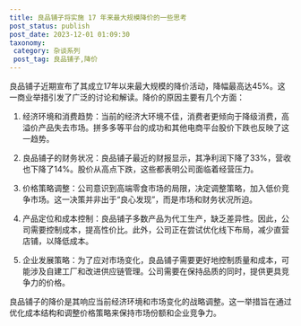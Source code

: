 ```yaml
---
title: 良品铺子将实施 17 年来最大规模降价的一些思考
post_status: publish
post_date: 2023-12-01 01:09:30
taxonomy:
 category: 杂谈系列
 post_tag: 良品铺子,降价
---
```

 良品铺子近期宣布了其成立17年以来最大规模的降价活动，降幅最高达45%。这一商业举措引发了广泛的讨论和解读。降价的原因主要有几个方面：

1. 经济环境和消费趋势：当前的经济大环境不佳，消费者更倾向于降级消费，高溢价产品失去市场。拼多多等平台的成功和其他电商平台股价下跌也反映了这一趋势。

2. 良品铺子的财务状况：良品铺子最近的财报显示，其净利润下降了33%，营收也下降了14%。股价从高点下跌，这些都表明公司面临着经营压力。

3. 价格策略调整：公司意识到高端零食市场的局限，决定调整策略，加入低价竞争市场。这一决策并非出于“良心发现”，而是市场和财务状况所迫。

4. 产品定位和成本控制：良品铺子多数产品为代工生产，缺乏差异性。因此，公司需要控制成本，提高性价比。此外，公司正在尝试优化线下布局，减少直营店铺，以降低成本。

5. 企业发展策略：为了应对市场变化，良品铺子需要更好地控制质量和成本，可能涉及自建工厂和改进供应链管理。公司需要在保持品质的同时，提供更具竞争力的价格。

良品铺子的降价是其响应当前经济环境和市场变化的战略调整。这一举措旨在通过优化成本结构和调整价格策略来保持市场份额和企业竞争力。
